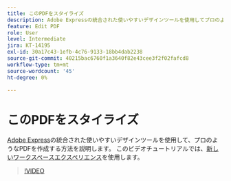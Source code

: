 ```yaml
---
title: このPDFをスタイライズ
description: Adobe Expressの統合された使いやすいデザインツールを使用してプロのようなPDFを作成する方法を説明します
feature: Edit PDF
role: User
level: Intermediate
jira: KT-14195
exl-id: 30a17c43-1efb-4c76-9133-18bb4dab2238
source-git-commit: 40215bac6760f1a3640f82e43cee3f2f02fafcd8
workflow-type: tm+mt
source-wordcount: '45'
ht-degree: 0%

---
```


# このPDFをスタイライズ

[Adobe Express](https://express.adobe.com)の統合された使いやすいデザインツールを使用して、プロのようなPDFを作成する方法を説明します。 このビデオチュートリアルでは、[新しいワークスペースエクスペリエンス](new-workspace.md)を使用します。

>[!VIDEO](https://video.tv.adobe.com/v/3425137?quality=12&learn=on&hidetitle=true)

